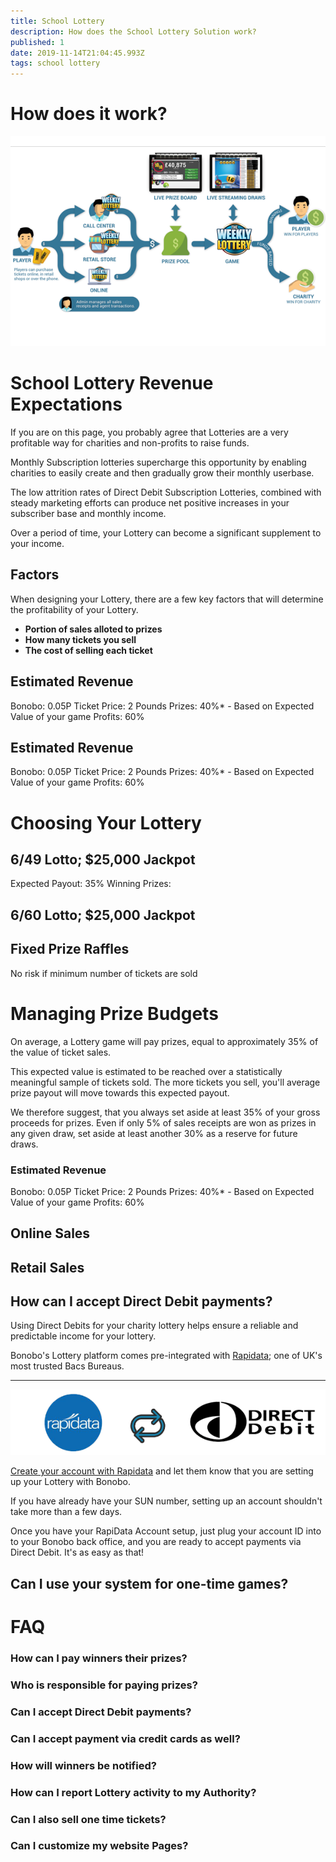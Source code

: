 ```yaml
---
title: School Lottery
description: How does the School Lottery Solution work?
published: 1
date: 2019-11-14T21:04:45.993Z
tags: school lottery
---
```


# How does it work?

![platform-overview.png](/platform-overview.png)


# School Lottery Revenue Expectations

If you are on this page, you probably agree that Lotteries are a very profitable way for charities and non-profits to raise funds. 

Monthly Subscription lotteries supercharge this opportunity by enabling charities to easily create and then gradually grow their monthly userbase. 

The low attrition rates of Direct Debit Subscription Lotteries, combined with steady marketing efforts can produce net positive increases in your subscriber base and monthly income.



Over a period of time, your Lottery can become a significant supplement to your income.




## Factors

When designing your Lottery, there are a few key factors that will determine the profitability of your Lottery.

- **Portion of sales alloted to prizes**
- **How many tickets you sell**
- **The cost of selling each ticket**


## Estimated Revenue
Bonobo: 0.05P
Ticket Price: 2 Pounds
Prizes: 40%*   - Based on Expected Value of your game
Profits: 60%

## Estimated Revenue
Bonobo: 0.05P
Ticket Price: 2 Pounds
Prizes: 40%*   - Based on Expected Value of your game
Profits: 60%

# Choosing Your Lottery



## 6/49 Lotto;  $25,000 Jackpot

Expected Payout: 35%
Winning Prizes: 

## 6/60 Lotto;  $25,000 Jackpot

## Fixed Prize Raffles
No risk if minimum number of tickets are sold





# Managing Prize Budgets

On average, a Lottery game will pay prizes, equal to approximately 35% of the value of ticket sales.

This expected value is estimated to be reached over a statistically meaningful sample of tickets sold. The more tickets you sell, you'll average prize payout will move towards this expected payout.


We therefore suggest, that you always set aside at least 35% of your gross proceeds for prizes. 
Even if only 5% of sales receipts are won as prizes in any given draw, set aside at least another 30% as a reserve for future draws.


### Estimated Revenue
Bonobo: 0.05P
Ticket Price: 2 Pounds
Prizes: 40%*   - Based on Expected Value of your game
Profits: 60%


## Online Sales



## Retail Sales


## How can I accept Direct Debit payments?

Using Direct Debits for your charity lottery helps ensure a reliable and predictable income for your lottery. 

Bonobo's Lottery platform comes pre-integrated with <a href="https://rapidataservices.com/service/lottery-payment-provider/" target="_blank">Rapidata</a>; one of UK's most trusted Bacs Bureaus.


---

![rapidata-direct-debit.png](/rapidata-direct-debit.png)
 

<a href="https://rapidataservices.com/service/lottery-payment-provider/" target="_blank">Create your account with Rapidata</a>  and let them know that you are setting up your Lottery with Bonobo.

If you have already have your SUN number, setting up an account shouldn't take more than a few days.

Once you have your RapiData Account setup, just plug your account ID into to your Bonobo back office, and you are ready to accept payments via Direct Debit. It's as easy as that!








## Can I use your system for one-time games?





# FAQ
### How can I pay winners their prizes?
### Who is responsible for paying prizes?
### Can I accept Direct Debit payments?
### Can I accept payment via credit cards as well?
### How will winners be notified?

### How can I report Lottery activity to my Authority?
### Can I also sell one time tickets?
### Can I customize my website Pages?
